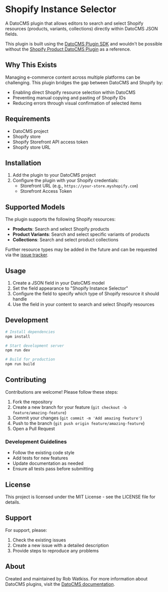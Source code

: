 # Shopify Instance Selector

A DatoCMS plugin that allows editors to search and select Shopify resources (products, variants, collections) directly within DatoCMS JSON fields.

This plugin is built using the [DatoCMS Plugin SDK](https://www.datocms.com/docs/plugin-sdk/introduction) and wouldn't be possible without the [Shopify Product DatoCMS Plugin](https://github.com/datocms/plugins/tree/master/shopify-product) as a reference.

## Why This Exists

Managing e-commerce content across multiple platforms can be challenging. This plugin bridges the gap between DatoCMS and Shopify by:

- Enabling direct Shopify resource selection within DatoCMS
- Preventing manual copying and pasting of Shopify IDs
- Reducing errors through visual confirmation of selected items

## Requirements

- DatoCMS project
- Shopify store
- Shopify Storefront API access token
- Shopify store URL

## Installation

1. Add the plugin to your DatoCMS project
2. Configure the plugin with your Shopify credentials:
   - Storefront URL (e.g., `https://your-store.myshopify.com`)
   - Storefront Access Token

## Supported Models

The plugin supports the following Shopify resources:

- **Products**: Search and select Shopify products
- **Product Variants**: Search and select specific variants of products
- **Collections**: Search and select product collections

Further resource types may be added in the future and can be requested via the [issue tracker](https://github.com/robwatkiss/datocms-plugin-shopify-instance-selector/issues).

## Usage

1. Create a JSON field in your DatoCMS model
2. Set the field appearance to "Shopify Instance Selector"
3. Configure the field to specify which type of Shopify resource it should handle
4. Use the field in your content to search and select Shopify resources

## Development

```bash
# Install dependencies
npm install

# Start development server
npm run dev

# Build for production
npm run build
```

## Contributing

Contributions are welcome! Please follow these steps:

1. Fork the repository
2. Create a new branch for your feature (`git checkout -b feature/amazing-feature`)
3. Commit your changes (`git commit -m 'Add amazing feature'`)
4. Push to the branch (`git push origin feature/amazing-feature`)
5. Open a Pull Request

### Development Guidelines

- Follow the existing code style
- Add tests for new features
- Update documentation as needed
- Ensure all tests pass before submitting

## License

This project is licensed under the MIT License - see the LICENSE file for details.

## Support

For support, please:

1. Check the existing issues
2. Create a new issue with a detailed description
3. Provide steps to reproduce any problems

## About

Created and maintained by Rob Watkiss. For more information about DatoCMS plugins, visit the [DatoCMS documentation](https://www.datocms.com/docs/plugin-sdk/introduction).